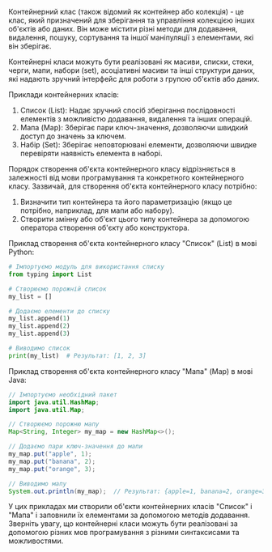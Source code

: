 Контейнерний клас (також відомий як контейнер або колекція) - це клас, який призначений для зберігання та управління колекцією інших об'єктів або даних. Він може містити різні методи для додавання, видалення, пошуку, сортування та іншої маніпуляції з елементами, які він зберігає.

Контейнерні класи можуть бути реалізовані як масиви, списки, стеки, черги, мапи, набори (set), асоціативні масиви та інші структури даних, які надають зручний інтерфейс для роботи з групою об'єктів або даних.

Приклади контейнерних класів:
1. Список (List): Надає зручний спосіб зберігання послідовності елементів з можливістю додавання, видалення та інших операцій.
2. Мапа (Map): Зберігає пари ключ-значення, дозволяючи швидкий доступ до значень за ключем.
3. Набір (Set): Зберігає неповторювані елементи, дозволяючи швидке перевіряти наявність елемента в наборі.

Порядок створення об'єкта контейнерного класу відрізняється в залежності від мови програмування та конкретного контейнерного класу. Зазвичай, для створення об'єкта контейнерного класу потрібно:

1. Визначити тип контейнера та його параметризацію (якщо це потрібно, наприклад, для мапи або набору).
2. Створити змінну або об'єкт цього типу контейнера за допомогою оператора створення об'єкту або конструктора.

Приклад створення об'єкта контейнерного класу "Список" (List) в мові Python:

```python
# Імпортуємо модуль для використання списку
from typing import List

# Створюємо порожній список
my_list = []

# Додаємо елементи до списку
my_list.append(1)
my_list.append(2)
my_list.append(3)

# Виводимо список
print(my_list)  # Результат: [1, 2, 3]
```

Приклад створення об'єкта контейнерного класу "Мапа" (Map) в мові Java:

```java
// Імпортуємо необхідний пакет
import java.util.HashMap;
import java.util.Map;

// Створюємо порожню мапу
Map<String, Integer> my_map = new HashMap<>();

// Додаємо пари ключ-значення до мапи
my_map.put("apple", 1);
my_map.put("banana", 2);
my_map.put("orange", 3);

// Виводимо мапу
System.out.println(my_map);  // Результат: {apple=1, banana=2, orange=3}
```

У цих прикладах ми створили об'єкти контейнерних класів "Список" і "Мапа" і заповнили їх елементами за допомогою методів додавання. Зверніть увагу, що контейнерні класи можуть бути реалізовані за допомогою різних мов програмування з різними синтаксисами та можливостями.